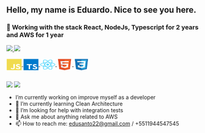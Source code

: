 ## Hello, my name is Eduardo. Nice to see you here.
### 🔭 Working with the stack React, NodeJs, Typescript for 2 years and AWS for 1 year

<div>
  <a href="https://github.com/EddJesus">
  <img height="180em" src="https://github-readme-stats.vercel.app/api?username=EddJesus&show_icons=true&theme=dracula&include_all_commits=true&count_private=true"/>
  <img height="180em" src="https://github-readme-stats.vercel.app/api/top-langs/?username=EddJesus&layout=compact&langs_count=7&theme=default"/>
</div>
  
<div style="display: inline_block"><br>
  <img align="center" alt="javascript" height="30" width="40" src="https://raw.githubusercontent.com/devicons/devicon/master/icons/javascript/javascript-plain.svg">
  <img align="center" alt="typescript" height="30" width="40" src="https://raw.githubusercontent.com/devicons/devicon/master/icons/typescript/typescript-plain.svg">
  <img align="center" alt="React" height="30" width="40" src="https://raw.githubusercontent.com/devicons/devicon/master/icons/react/react-original.svg">
  <img align="center" alt="HTML" height="30" width="40" src="https://raw.githubusercontent.com/devicons/devicon/master/icons/html5/html5-original.svg">
  <img align="center" alt="CSS" height="30" width="40" src="https://raw.githubusercontent.com/devicons/devicon/master/icons/css3/css3-original.svg">
</div>
  
##
 
<div> 
  <a href = "mailto:edusanto22@gmail.com"><img src="https://img.shields.io/badge/-Gmail-%23333?style=for-the-badge&logo=gmail&logoColor=red" target="_blank"></a>
  <a href="https://www.linkedin.com/in/rafaella-ballerini-45875016a" target="_blank"><img src="https://img.shields.io/badge/-LinkedIn-%230077B5?style=for-the-badge&logo=linkedin&logoColor=white" target="_blank"></a> 
 
</div>

-  I’m currently working on improve myself as a developer
- 🌱 I’m currently learning Clean Architecture
- 🤔 I’m looking for help with integration tests
- 💬 Ask me about anything related to AWS
- 📫 How to reach me: edusanto22@gmail.com / +5511944547545
